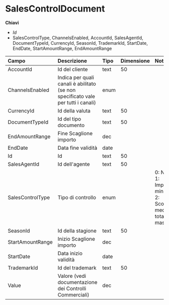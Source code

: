 # SalesControlDocument

  
 **Chiavi**

* _Id_
* SalesControlType, ChannelsEnabled, AccountId, SalesAgentId, DocumentTypeId, CurrencyId, SeasonId, TrademarkId, StartDate, EndDate, StartAmountRange, EndAmountRange

| Campo | Descrizione | Tipo | Dimensione | Note |
| :--- | :--- | :--- | :--- | :--- |
| AccountId | Id del cliente | text | 50 |  |
| ChannelsEnabled | Indica per quali canali è abilitato \(se non specificato vale per tutti i canali\) | enum |  |  |
| CurrencyId | Id della valuta | text | 50 |  |
| DocumentTypeId | Id del tipo documento | text | 50 |  |
| EndAmountRange | Fine Scaglione importo | dec |  |  |
| EndDate | Data fine validità | date |  |  |
| Id | Id | text | 50 |  |
| SalesAgentId | Id dell'agente | text | 50 |  |
| SalesControlType | Tipo di controllo | enum |  | 0: None, 1: Importo minimo, 2: Sconto medio totale massimo |
| SeasonId | Id della stagione | text | 50 |  |
| StartAmountRange | Inizio Scaglione importo | dec |  |  |
| StartDate | Data inizio validità | date |  |  |
| TrademarkId | Id del trademark | text | 50 |  |
| Value | Valore \(vedi documentazione dei Controlli Commerciali\) | dec |  |  |

